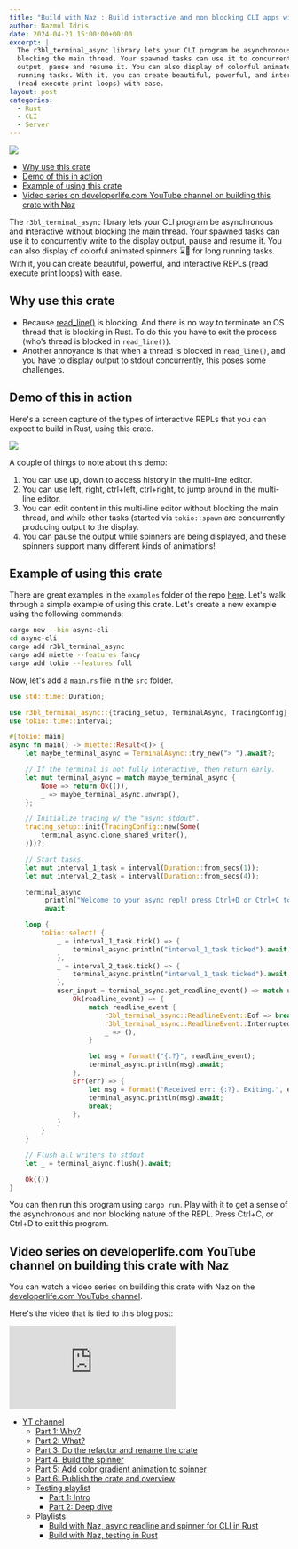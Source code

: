 ```yaml
---
title: "Build with Naz : Build interactive and non blocking CLI apps with ease in Rust using r3bl_terminal_async"
author: Nazmul Idris
date: 2024-04-21 15:00:00+00:00
excerpt: |
  The r3bl_terminal_async library lets your CLI program be asynchronous and interactive without
  blocking the main thread. Your spawned tasks can use it to concurrently write to the display
  output, pause and resume it. You can also display of colorful animated spinners ⌛🌈 for long
  running tasks. With it, you can create beautiful, powerful, and interactive REPLs
  (read execute print loops) with ease.
layout: post
categories:
  - Rust
  - CLI
  - Server
---
```


<img class="post-hero-image" src="{{ 'assets/r3bl_terminal_async-hero.svg' | relative_url }}"/>

<!-- TOC -->

- [Why use this crate](#why-use-this-crate)
- [Demo of this in action](#demo-of-this-in-action)
- [Example of using this crate](#example-of-using-this-crate)
- [Video series on developerlife.com YouTube channel on building this crate with Naz](#video-series-on-developerlifecom-youtube-channel-on-building-this-crate-with-naz)

<!-- /TOC -->

The `r3bl_terminal_async` library lets your CLI program be asynchronous and interactive without
blocking the main thread. Your spawned tasks can use it to concurrently write to the display output,
pause and resume it. You can also display of colorful animated spinners ⌛🌈 for long running tasks.
With it, you can create beautiful, powerful, and interactive REPLs (read execute print loops) with
ease.

## Why use this crate

<a id="markdown-why-use-this-crate" name="why-use-this-crate"></a>

- Because [read_line()](https://doc.rust-lang.org/std/io/struct.Stdin.html#method.read_line) is
  blocking. And there is no way to terminate an OS thread that is blocking in Rust. To do this you
  have to exit the process (who’s thread is blocked in `read_line()`).
- Another annoyance is that when a thread is blocked in `read_line()`, and you have to display
  output to stdout concurrently, this poses some challenges.

## Demo of this in action

<a id="markdown-demo-of-this-in-action" name="demo-of-this-in-action"></a>

Here's a screen capture of the types of interactive REPLs that you can expect to build in Rust,
using this crate.

![](https://github.com/r3bl-org/r3bl-open-core/blob/main/terminal_async/docs/r3bl_terminal_async_clip_ffmpeg.gif?raw=true)

A couple of things to note about this demo:

1. You can use up, down to access history in the multi-line editor.
2. You can use left, right, ctrl+left, ctrl+right, to jump around in the multi-line editor.
3. You can edit content in this multi-line editor without blocking the main thread, and while other
   tasks (started via `tokio::spawn` are concurrently producing output to the display.
4. You can pause the output while spinners are being displayed, and these spinners support many
   different kinds of animations!

## Example of using this crate

<a id="markdown-example-of-using-this-crate" name="example-of-using-this-crate"></a>

There are great examples in the `examples` folder of the repo
[here](https://github.com/r3bl-org/r3bl-open-core/tree/main/terminal_async/examples). Let's walk
through a simple example of using this crate. Let's create a new example using the following
commands:

```bash
cargo new --bin async-cli
cd async-cli
cargo add r3bl_terminal_async
cargo add miette --features fancy
cargo add tokio --features full
```

Now, let's add a `main.rs` file in the `src` folder.

```rust
use std::time::Duration;

use r3bl_terminal_async::{tracing_setup, TerminalAsync, TracingConfig};
use tokio::time::interval;

#[tokio::main]
async fn main() -> miette::Result<()> {
    let maybe_terminal_async = TerminalAsync::try_new("> ").await?;

    // If the terminal is not fully interactive, then return early.
    let mut terminal_async = match maybe_terminal_async {
        None => return Ok(()),
        _ => maybe_terminal_async.unwrap(),
    };

    // Initialize tracing w/ the "async stdout".
    tracing_setup::init(TracingConfig::new(Some(
        terminal_async.clone_shared_writer(),
    )))?;

    // Start tasks.
    let mut interval_1_task = interval(Duration::from_secs(1));
    let mut interval_2_task = interval(Duration::from_secs(4));

    terminal_async
        .println("Welcome to your async repl! press Ctrl+D or Ctrl+C to exit.")
        .await;

    loop {
        tokio::select! {
            _ = interval_1_task.tick() => {
                terminal_async.println("interval_1_task ticked").await;
            },
            _ = interval_2_task.tick() => {
                terminal_async.println("interval_1_task ticked").await;
            },
            user_input = terminal_async.get_readline_event() => match user_input {
                Ok(readline_event) => {
                    match readline_event {
                        r3bl_terminal_async::ReadlineEvent::Eof => break,
                        r3bl_terminal_async::ReadlineEvent::Interrupted => break,
                        _ => (),
                    }

                    let msg = format!("{:?}", readline_event);
                    terminal_async.println(msg).await;
                },
                Err(err) => {
                    let msg = format!("Received err: {:?}. Exiting.", err);
                    terminal_async.println(msg).await;
                    break;
                },
            }
        }
    }

    // Flush all writers to stdout
    let _ = terminal_async.flush().await;

    Ok(())
}
```

You can then run this program using `cargo run`. Play with it to get a sense of the asynchronous and
non blocking nature of the REPL. Press Ctrl+C, or Ctrl+D to exit this program.

## Video series on developerlife.com YouTube channel on building this crate with Naz

<a id="markdown-video-series-on-developerlife.com-youtube-channel-on-building-this-crate-with-naz" name="video-series-on-developerlife.com-youtube-channel-on-building-this-crate-with-naz"></a>

You can watch a video series on building this crate with Naz on the
[developerlife.com YouTube channel](https://www.youtube.com/@developerlifecom).

Here's the video that is tied to this blog post:

<iframe
  src="https://www.youtube.com/embed/X5wDVaZENOo?si=yYfXuCxSilWh4Gd5"
  title="YouTube video player" frameborder="0" allow="accelerometer; autoplay; clipboard-write; encrypted-media; gyroscope; picture-in-picture; web-share" referrerpolicy="strict-origin-when-cross-origin"
  allowfullscreen>
</iframe>

- [YT channel](https://www.youtube.com/@developerlifecom)
  - [Part 1: Why?](https://youtu.be/6LhVx0xM86c)
  - [Part 2: What?](https://youtu.be/3vQJguti02I)
  - [Part 3: Do the refactor and rename the crate](https://youtu.be/uxgyZzOmVIw)
  - [Part 4: Build the spinner](https://www.youtube.com/watch?v=fcb6rstRniI)
  - [Part 5: Add color gradient animation to spinner](https://www.youtube.com/watch?v=_QjsGDds270)
  - [Part 6: Publish the crate and overview](https://youtu.be/X5wDVaZENOo)
  - [Testing playlist](https://www.youtube.com/watch?v=Xt495QLrFFk&list=PLofhE49PEwmwLR_4Noa0dFOSPmSpIg_l8)
    - [Part 1: Intro](https://www.youtube.com/watch?v=Xt495QLrFFk)
    - [Part 2: Deep dive](https://www.youtube.com/watch?v=4iM9t5dgvU4)
  - Playlists
    - [Build with Naz, async readline and spinner for CLI in Rust](https://www.youtube.com/watch?v=3vQJguti02I&list=PLofhE49PEwmwelPkhfiqdFQ9IXnmGdnSE)
    - [Build with Naz, testing in Rust](https://www.youtube.com/watch?v=Xt495QLrFFk&list=PLofhE49PEwmwLR_4Noa0dFOSPmSpIg_l8)
